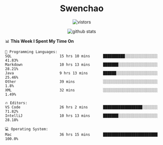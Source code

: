 <h1 align="center">Swenchao</h3>

<p align="center">
  <img src="https://visitor-badge.glitch.me/badge?page_id=Swenchao" alt="vistors" />
</p>

<p align="center">
  <img src="https://github-readme-stats.vercel.app/api?username=Swenchao&count_private=true&show_icons=true&theme=vue-dark&hide_title=true" alt="github stats" />
</p>

<!--START_SECTION:waka-->
📊 **This Week I Spent My Time On** 

```text
💬 Programming Languages: 
SQL                      15 hrs 10 mins      ██████████░░░░░░░░░░░░░░░   41.83% 
Markdown                 10 hrs 13 mins      ███████░░░░░░░░░░░░░░░░░░   28.21% 
Java                     9 hrs 13 mins       ██████░░░░░░░░░░░░░░░░░░░   25.46% 
Other                    39 mins             ░░░░░░░░░░░░░░░░░░░░░░░░░   1.8% 
XML                      32 mins             ░░░░░░░░░░░░░░░░░░░░░░░░░   1.49%

🔥 Editors: 
VS Code                  26 hrs 2 mins       ██████████████████░░░░░░░   71.82% 
IntelliJ                 10 hrs 13 mins      ███████░░░░░░░░░░░░░░░░░░   28.18%

💻 Operating System: 
Mac                      36 hrs 15 mins      █████████████████████████   100.0%

```


<!--END_SECTION:waka-->
